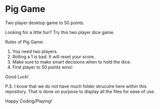 # Pig Game

Two player desktop game to 50 points. 

Looking for a little fun? Try this two player dice game. 

Rules of Pig Game: 

1. You need two players.
2. Rolling a 1 is bad. It will reset your score.
3. Make sure to make smart decisions when to hold the dice.
4. First player to 50 points wins!

Good Luck!

P.S. I know that we do not have much folder strucutre here within this repository. That is done on purpose to display all the files for ease of use. 

Happy Coding/Playing! 
